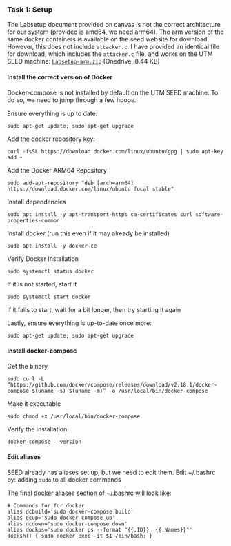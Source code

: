### Task 1: Setup
The Labsetup document provided on canvas is not the correct architecture for our system (provided is amd64, we need arm64). The arm version of the same docker containers is available on the seed website for download. However, this does not include `attacker.c`. I have provided an identical file for download, which includes the `attacker.c` file, and works on the UTM SEED machine:
[`Labsetup-arm.zip`](https://1drv.ms/u/s!As06ehb0pJGBh-xjFfEAAmUqQ0Tnxg?e=oe7QS3) (Onedrive, 8.44 KB)

#### Install the correct version of Docker
Docker-compose is not installed by default on the UTM SEED machine. To do so, we need to jump through a few hoops.

Ensure everything is up to date:

```sudo apt-get update; sudo apt-get upgrade```

Add the docker repository key:

```curl -fsSL https://download.docker.com/linux/ubuntu/gpg | sudo apt-key add -```

Add the Docker ARM64 Repository

```sudo add-apt-repository "deb [arch=arm64] https://download.docker.com/linux/ubuntu focal stable"```

Install dependencies

```sudo apt install -y apt-transport-https ca-certificates curl software-properties-common```

Install docker (run this even if it may already be installed)

```sudo apt install -y docker-ce```

Verify Docker Installation

```sudo systemctl status docker```

If it is not started, start it

```sudo systemctl start docker```

If it fails to start, wait for a bit longer, then try starting it again

Lastly, ensure everything is up-to-date once more:

```sudo apt-get update; sudo apt-get upgrade```

#### Install docker-compose
Get the binary

```sudo curl -L “https://github.com/docker/compose/releases/download/v2.18.1/docker-compose-$(uname -s)-$(uname -m)” -o /usr/local/bin/docker-compose```

Make it executable

```sudo chmod +x /usr/local/bin/docker-compose```

Verify the installation

```docker-compose --version```

#### Edit aliases
SEED already has aliases set up, but we need to edit them. Edit ~/.bashrc by: adding `sudo` to all docker commands

The final docker aliases section of ~/.bashrc will look like:
```
# Commands for for docker 
alias dcbuild='sudo docker-compose build'
alias dcup='sudo docker-compose up'
alias dcdown='sudo docker-compose down'
alias dockps='sudo docker ps --format "{{.ID}}  {{.Names}}"'
docksh() { sudo docker exec -it $1 /bin/bash; }
```